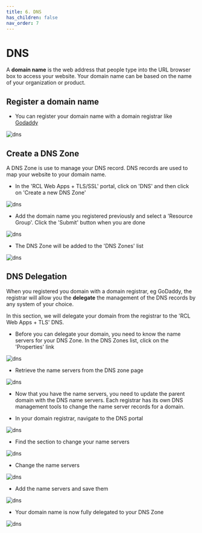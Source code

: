 ```yaml
---
title: 6. DNS
has_children: false
nav_order: 7
---
```


# DNS

A **domain name** is the web address that people type into the URL browser box to access your website. Your domain name can be based on the name of your organization or product.

## Register a domain name

- You can register your domain name with a domain registrar like [Godaddy](https://www.godaddy.com/domains) 

![dns](images/dns-godaddy.PNG)

## Create a DNS Zone

A DNS Zone is use to manage your DNS record. DNS records are used to map your website to your domain name.

- In the 'RCL Web Apps + TLS/SSL' portal, click on 'DNS' and then click on 'Create a new DNS Zone'

![dns](images/dns-open.PNG)

- Add the domain name you registered previously and select a 'Resource Group'. Click the 'Submit' button when you are done

![dns](images/dns-create.PNG)

- The DNS Zone will be added to the 'DNS Zones' list

![dns](images/dns-list.PNG)

## DNS Delegation

When you registered you domain with a domain registrar, eg GoDaddy, the registrar will allow you the **delegate** the management of the DNS records by any system of your choice.

In this section, we will delegate your domain from the registrar to the 'RCL Web Apps + TLS' DNS.

- Before you can delegate your domain, you need to know the name servers for your DNS Zone. In the DNS Zones list, click on the 'Properties' link

![dns](images/dns-ns.PNG)

- Retrieve the name servers from the DNS zone page

![dns](images/dns-ns2.PNG)

- Now that you have the name servers, you need to update the parent domain with the DNS name servers. Each registrar has its own DNS management tools to change the name server records for a domain.

- In your domain registrar, navigate to the DNS portal

![dns](images/dns-godaddy-open.PNG)

- Find the section to change your name servers

![dns](images/dns-godaddy-ns-change.PNG)

- Change the name servers

![dns](images/dns-godaddy-ns-change2.PNG)

- Add the name servers and save them

![dns](images/dns-godaddy-ns-change3.PNG)

- Your domain name is now fully delegated to your DNS Zone

![dns](images/dns-godaddy-ns-change4.PNG)


 